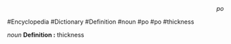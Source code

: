
<div align="right"><i>po</i></div>

#Encyclopedia #Dictionary #Definition #noun #po #po #thickness

*noun*
**Definition :** thickness